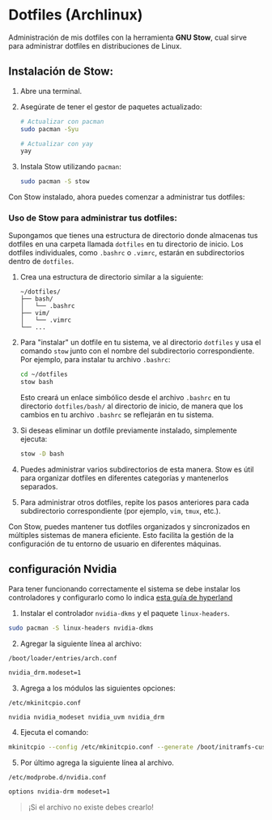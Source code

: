 # Dotfiles (Archlinux)
Administración de mis dotfiles con la herramienta **GNU Stow**, cual sirve para administrar dotfiles en distribuciones de Linux.

## **Instalación de Stow:**

1. Abre una terminal.

2. Asegúrate de tener el gestor de paquetes actualizado:

   ```bash
   # Actualizar con pacman
   sudo pacman -Syu

   # Actualizar con yay
   yay
   ```

3. Instala Stow utilizando `pacman`:

   ```bash
   sudo pacman -S stow
   ```

Con Stow instalado, ahora puedes comenzar a administrar tus dotfiles:

### **Uso de Stow para administrar tus dotfiles:**

Supongamos que tienes una estructura de directorio donde almacenas tus dotfiles en una carpeta llamada `dotfiles` en tu directorio de inicio.
Los dotfiles individuales, como `.bashrc` o `.vimrc`, estarán en subdirectorios dentro de `dotfiles`.

1. Crea una estructura de directorio similar a la siguiente:

   ```plaintext
   ~/dotfiles/
   ├── bash/
   │   └── .bashrc
   ├── vim/
   │   └── .vimrc
   └── ...
   ```

2. Para "instalar" un dotfile en tu sistema, ve al directorio `dotfiles` y usa el comando `stow` junto con el nombre del subdirectorio correspondiente.
Por ejemplo, para instalar tu archivo `.bashrc`:

   ```bash
   cd ~/dotfiles
   stow bash
   ```

   Esto creará un enlace simbólico desde el archivo `.bashrc` en tu directorio `dotfiles/bash/` al directorio de inicio, de manera que los cambios en tu archivo `.bashrc` se reflejarán en tu sistema.

3. Si deseas eliminar un dotfile previamente instalado, simplemente ejecuta:

   ```bash
   stow -D bash
   ```

4. Puedes administrar varios subdirectorios de esta manera. Stow es útil para organizar dotfiles en diferentes categorías y mantenerlos separados.

5. Para administrar otros dotfiles, repite los pasos anteriores para cada subdirectorio correspondiente (por ejemplo, `vim`, `tmux`, etc.).

Con Stow, puedes mantener tus dotfiles organizados y sincronizados en múltiples sistemas de manera eficiente.
Esto facilita la gestión de la configuración de tu entorno de usuario en diferentes máquinas.

## configuración Nvidia
Para tener funcionando correctamente el sistema se debe instalar los controladores y configurarlo como lo indica [esta guía de hyperland](https://wiki.hyprland.org/Nvidia/)

1. Instalar el controlador `nvidia-dkms` y el paquete `linux-headers`.

```bash
sudo pacman -S linux-headers nvidia-dkms
```

2. Agregar la siguiente línea al archivo:

`/boot/loader/entries/arch.conf`
```bash
nvidia_drm.modeset=1
```

3. Agrega a los módulos las siguientes opciones:

`/etc/mkinitcpio.conf`
```bash
nvidia nvidia_modeset nvidia_uvm nvidia_drm
```

4. Ejecuta el comando:

```bash
mkinitcpio --config /etc/mkinitcpio.conf --generate /boot/initramfs-custom.img
```

5. Por último agrega la siguiente línea al archivo.

`/etc/modprobe.d/nvidia.conf`
```bash
options nvidia-drm modeset=1
```

> ¡Si el archivo no existe debes crearlo!